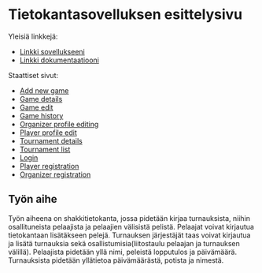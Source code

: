# Tietokantasovelluksen esittelysivu

Yleisiä linkkejä:

* [Linkki sovellukseeni](http://samisalo.users.cs.helsinki.fi/ChessDatabase)
* [Linkki dokumentaatiooni](https://github.com/salsam/Tsoha-Bootstrap/blob/master/doc/ChessDatabaseDocs.pdf)

Staattiset sivut:
* [Add new game](http://samisalo.users.cs.helsinki.fi/ChessDatabase/game_add)
* [Game details](http://samisalo.users.cs.helsinki.fi/ChessDatabase/game_details)
* [Game edit](http://samisalo.users.cs.helsinki.fi/ChessDatabase/game_edit)
* [Game history](http://samisalo.users.cs.helsinki.fi/ChessDatabase/game_history)
* [Organizer profile editing](http://samisalo.users.cs.helsinki.fi/ChessDatabase/organizer_edit)
* [Player profile edit](http://samisalo.users.cs.helsinki.fi/ChessDatabase/player_edit)
* [Tournament details](http://samisalo.users.cs.helsinki.fi/ChessDatabase/tournament_details)
* [Tournament list](http://samisalo.users.cs.helsinki.fi/ChessDatabase/tournament_list)
* [Login](http://samisalo.users.cs.helsinki.fi/ChessDatabase/login)
* [Player registration](http://samisalo.users.cs.helsinki.fi/ChessDatabase/register)
* [Organizer registration](http://samisalo.users.cs.helsinki.fi/ChessDatabase/organizer_register)

## Työn aihe

Työn aiheena on shakkitietokanta, jossa pidetään kirjaa turnauksista, niihin osallituneista pelaajista ja pelaajien välisistä pelistä.
Pelaajat voivat kirjautua tietokantaan lisätäkseen pelejä. Turnauksen järjestäjät taas voivat kirjautua ja lisätä turnauksia sekä osallistumisia(liitostaulu pelaajan ja turnauksen välillä). Pelaajista pidetään yllä nimi, peleistä lopputulos ja päivämäärä. Turnauksista pidetään yllätietoa päivämäärästä, potista ja nimestä.
